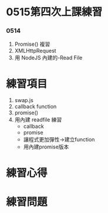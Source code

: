 # 0515第四次上課練習
### 0514
1. Promise() 複習
2. XMLHttpRequest
3. 用 NodeJS 內建的-Read File

# 練習項目
1. swap.js
2. callback function 
3. promise()
4. 用內建 readfile 練習
   * callback 
   * promise
   * 讓程式更加彈性->建立function
   * 用內建promise版本

# 練習心得


# 練習問題